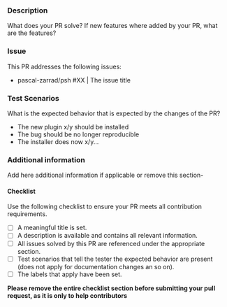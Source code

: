 ### Description
What does your PR solve? If new features where added by your PR, what are the features?

### Issue
This PR addresses the following issues:
 - pascal-zarrad/psh #XX | The issue title 

### Test Scenarios
What is the expected behavior that is expected by the changes of the PR?
 - The new plugin x/y should be installed
 - The bug should be no longer reproducible
 - The installer does now x/y...

### Additional information
Add here additional information if applicable or remove this section-

#### Checklist
Use the following checklist to ensure your PR meets all contribution requirements.
 - [ ] A meaningful title is set.
 - [ ] A description is available and contains all relevant information.
 - [ ] All issues solved by this PR are referenced under the appropriate section.
 - [ ] Test scenarios that tell the tester the expected behavior are present (does not apply for documentation changes an so on).
 - [ ] The labels that apply have been set. 

**Please remove the entire checklist section before submitting your pull request, as it is only to help contributors**
